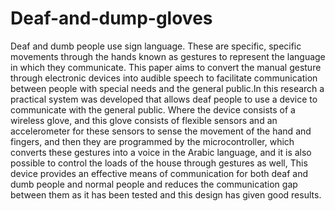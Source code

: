 # Deaf-and-dump-gloves
Deaf and dumb people use sign language. These are specific, specific movements through the hands known as gestures to represent the language in which they communicate. This paper aims to convert the manual gesture through electronic devices into audible speech to facilitate communication between people with special needs and the general public.In this research a practical system was developed that allows deaf people to use a device to communicate with the general public. Where the device consists of a wireless glove, and this glove consists of flexible sensors and an accelerometer for these sensors to sense the movement of the hand and fingers, and then they are programmed by the microcontroller, which converts these gestures into a voice in the Arabic language, and it is also possible to control the loads of the house through gestures as well, This device provides an effective means of communication for both deaf and dumb people and normal people and reduces the communication gap between them as it has been tested and this design has given good results.
